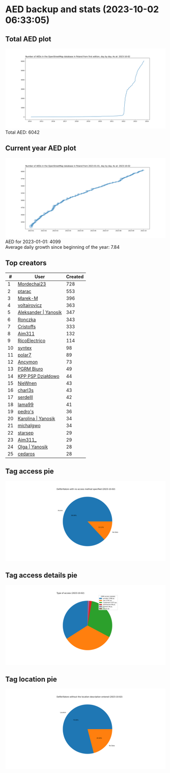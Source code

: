 # AED backup and stats (2023-10-02 06:33:05)


## Total AED plot
![](report_data/total_aed.svg)
Total AED: 6042

## Current year AED plot
![](report_data/current_year_aed.svg)\
AED for 2023-01-01: 4099\
Average daily growth since beginning of the year: 7.84

## Top creators
| # | User | Created |
| ------------- | ------------- | ------------- |
| 1 | [Mordechai23](<https://www.openstreetmap.org/user/Mordechai23>) | 728 |
| 2 | [ptarac](<https://www.openstreetmap.org/user/ptarac>) | 553 |
| 3 | [Marek-M](<https://www.openstreetmap.org/user/Marek-M>) | 396 |
| 4 | [voltairovicz](<https://www.openstreetmap.org/user/voltairovicz>) | 363 |
| 5 | [Aleksander &#124; Yanosik](<https://www.openstreetmap.org/user/Aleksander &#124; Yanosik>) | 347 |
| 6 | [Ronczka](<https://www.openstreetmap.org/user/Ronczka>) | 343 |
| 7 | [Cristoffs](<https://www.openstreetmap.org/user/Cristoffs>) | 333 |
| 8 | [Aim311](<https://www.openstreetmap.org/user/Aim311>) | 132 |
| 9 | [RicoElectrico](<https://www.openstreetmap.org/user/RicoElectrico>) | 114 |
| 10 | [syntex](<https://www.openstreetmap.org/user/syntex>) | 98 |
| 11 | [polar7](<https://www.openstreetmap.org/user/polar7>) | 89 |
| 12 | [Ancymon](<https://www.openstreetmap.org/user/Ancymon>) | 73 |
| 13 | [PGRM Biuro](<https://www.openstreetmap.org/user/PGRM Biuro>) | 49 |
| 14 | [KPP PSP Działdowo](<https://www.openstreetmap.org/user/KPP PSP Działdowo>) | 44 |
| 15 | [NieWnen](<https://www.openstreetmap.org/user/NieWnen>) | 43 |
| 16 | [charl3s](<https://www.openstreetmap.org/user/charl3s>) | 43 |
| 17 | [serdelll](<https://www.openstreetmap.org/user/serdelll>) | 42 |
| 18 | [lama99](<https://www.openstreetmap.org/user/lama99>) | 41 |
| 19 | [pedro's](<https://www.openstreetmap.org/user/pedro's>) | 36 |
| 20 | [Karolina &#124; Yanosik](<https://www.openstreetmap.org/user/Karolina &#124; Yanosik>) | 34 |
| 21 | [michalgwo](<https://www.openstreetmap.org/user/michalgwo>) | 34 |
| 22 | [starsep](<https://www.openstreetmap.org/user/starsep>) | 29 |
| 23 | [Aim311_](<https://www.openstreetmap.org/user/Aim311_>) | 29 |
| 24 | [Olga &#124; Yanosik](<https://www.openstreetmap.org/user/Olga &#124; Yanosik>) | 28 |
| 25 | [cedaros](<https://www.openstreetmap.org/user/cedaros>) | 28 |

## Tag access pie
![](report_data/tag_access.svg)

## Tag access details pie
![](report_data/tag_access_details.svg)

## Tag location pie
![](report_data/tag_location.svg)
